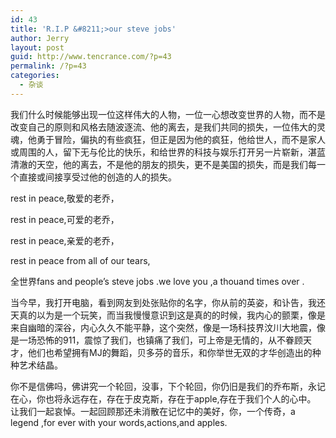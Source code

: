 ```yaml
---
id: 43
title: 'R.I.P &#8211;>our steve jobs'
author: Jerry
layout: post
guid: http://www.tencrance.com/?p=43
permalink: /?p=43
categories:
  - 杂谈
---
```

我们什么时候能够出现一位这样伟大的人物，一位一心想改变世界的人物，而不是改变自己的原则和风格去随波逐流、他的离去，是我们共同的损失，一位伟大的灵魂，他勇于冒险，偏执的有些疯狂，但正是因为他的疯狂，他给世人，而不是家人或周围的人，留下无与伦比的快乐，和给世界的科技与娱乐打开另一片崭新，湛蓝清澈的天空，他的离去，不是他的朋友的损失，更不是美国的损失，而是我们每一个直接或间接享受过他的创造的人的损失。

rest in peace,敬爱的老乔，

rest in peace,可爱的老乔，

rest in peace,亲爱的老乔，

rest in peace from all of our tears,

全世界fans and people&#8217;s steve jobs .we love you ,a thouand times over .

当今早，我打开电脑，看到网友到处张贴你的名字，你从前的英姿，和讣告，我还天真的以为是一个玩笑，而当我慢慢意识到这是真的的时候，我内心的颤栗，像是来自幽暗的深谷，内心久久不能平静，这个突然，像是一场科技界汶川大地震，像是一场恐怖的911，震惊了我们，也镇痛了我们，可上帝是无情的，从不眷顾天才，他们也希望拥有MJ的舞蹈，贝多芬的音乐，和你举世无双的才华创造出的种种艺术结晶。

你不是信佛吗，佛讲究一个轮回，没事，下个轮回，你仍旧是我们的乔布斯，永记在心，你也将永远存在，存在于皮克斯，存在于apple,存在于我们个人的心中。 让我们一起哀悼。一起回顾那还未消散在记忆中的美好，你，一个传奇，a legend ,for ever with your words,actions,and apples.
